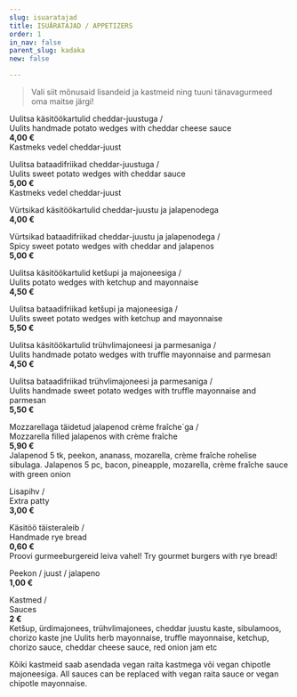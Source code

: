 ```yaml
---
slug: isuaratajad
title: ISUÄRATAJAD / APPETIZERS
order: 1
in_nav: false
parent_slug: kadaka
new: false

---
```

<div class="ellipsis"></div>

> Vali siit mõnusaid lisandeid ja kastmeid ning tuuni tänavagurmeed oma maitse järgi!

Uulitsa käsitöökartulid cheddar-juustuga /  
Uulits handmade potato wedges with cheddar cheese sauce  
**4,00 €**  
<span class="koostis">Kastmeks vedel cheddar-juust</span>

Uulitsa bataadifriikad cheddar-juustuga /  
Uulits sweet potato wedges with cheddar sauce  
**5,00 €**  
<span class="koostis">Kastmeks vedel cheddar-juust</span>

<span class="spicy"></span> Vürtsikad käsitöökartulid cheddar-juustu ja jalapenodega  
**4,00 €**

<span class="spicy"></span> Vürtsikad bataadifriikad cheddar-juustu ja jalapenodega /  
Spicy sweet potato wedges with cheddar and jalapenos  
**5,00 €**

Uulitsa käsitöökartulid ketšupi ja majoneesiga /  
Uulits potato wedges with ketchup and mayonnaise  
**4,50 €**

Uulitsa bataadifriikad ketšupi ja majoneesiga /  
Uulits sweet potato wedges with ketchup and mayonnaise  
**5,50 €**

Uulitsa käsitöökartulid trühvlimajoneesi ja parmesaniga /  
Uulits handmade potato wedges with truffle mayonnaise and parmesan  
**4,50 €**

Uulitsa bataadifriikad trühvlimajoneesi ja parmesaniga /  
Uulits handmade sweet potato wedges with truffle mayonnaise and parmesan   
**5,50 €**

<span class="spicy"></span>
Mozzarellaga täidetud jalapenod crème fraîche´ga /  
Mozzarella filled jalapenos with crème fraîche  
**5,90 €**  
<span class="koostis">Jalapenod 5 tk, peekon, ananass, mozarella, crème fraîche rohelise sibulaga. Jalapenos 5 pc, bacon, pineapple, mozarella, crème fraîche sauce with green onion</span>

Lisapihv /  
Extra patty  
**3,00 €**

Käsitöö täisteraleib /  
Handmade rye bread  
**0,60 €**  
<span class="koostis">Proovi gurmeeburgereid leiva vahel! Try gourmet burgers with rye bread!</span>

<span class="spicy"></span>
Peekon / juust / jalapeno  
**1,00 €**

Kastmed /  
Sauces  
**2 €**  
<span class="koostis">Ketšup, ürdimajonees, trühvlimajonees, cheddar juustu kaste, sibulamoos, chorizo kaste jne Uulits herb mayonnaise, truffle mayonnaise, ketchup, chorizo sauce, cheddar cheese sauce, red onion jam etc</span>

Kõiki kastmeid saab asendada vegan raita kastmega või vegan chipotle majoneesiga. All sauces can be replaced with vegan raita sauce or vegan chipotle mayonnaise. 